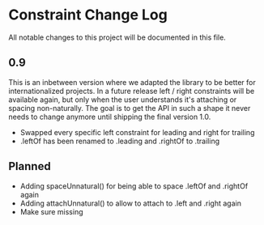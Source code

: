# Constraint Change Log

All notable changes to this project will be documented in this file.

## 0.9
This is an inbetween version where we adapted the library to be better for internationalized projects. In a future release left / right constraints will be available again, but only when the user understands it's attaching or spacing non-naturally. The goal is to get the API in such a shape it never needs to change anymore until shipping the final version 1.0.

- Swapped every specific left constraint for leading and right for trailing
- .leftOf has been renamed to .leading and .rightOf to .trailing

Planned
-------
- Adding spaceUnnatural() for being able to space .leftOf and .rightOf again
- Adding attachUnnatural() to allow to attach to .left and .right again
- Make sure missing 